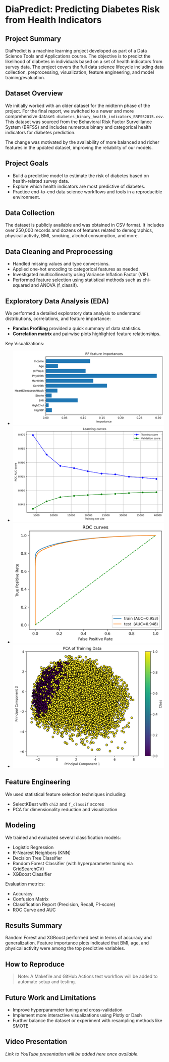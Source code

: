 # DiaPredict: Predicting Diabetes Risk from Health Indicators

## Project Summary
DiaPredict is a machine learning project developed as part of a Data Science Tools and Applications course. The objective is to predict the likelihood of diabetes in individuals based on a set of health indicators from survey data. The project covers the full data science lifecycle including data collection, preprocessing, visualization, feature engineering, and model training/evaluation.

## Dataset Overview
We initially worked with an older dataset for the midterm phase of the project. For the final report, we switched to a newer and more comprehensive dataset: `diabetes_binary_health_indicators_BRFSS2015.csv`. This dataset was sourced from the Behavioral Risk Factor Surveillance System (BRFSS) and includes numerous binary and categorical health indicators for diabetes prediction.

The change was motivated by the availability of more balanced and richer features in the updated dataset, improving the reliability of our models.

## Project Goals
- Build a predictive model to estimate the risk of diabetes based on health-related survey data.
- Explore which health indicators are most predictive of diabetes.
- Practice end-to-end data science workflows and tools in a reproducible environment.

## Data Collection
The dataset is publicly available and was obtained in CSV format. It includes over 250,000 records and dozens of features related to demographics, physical activity, BMI, smoking, alcohol consumption, and more.

## Data Cleaning and Preprocessing
- Handled missing values and type conversions.
- Applied one-hot encoding to categorical features as needed.
- Investigated multicollinearity using Variance Inflation Factor (VIF).
- Performed feature selection using statistical methods such as chi-squared and ANOVA (f_classif).

## Exploratory Data Analysis (EDA)
We performed a detailed exploratory data analysis to understand distributions, correlations, and feature importance:

- **Pandas Profiling** provided a quick summary of data statistics.
- **Correlation matrix** and pairwise plots highlighted feature relationships.

Key Visualizations:
- ![RF Feature Importances](assets/rf_feature_importances.png)
- ![Learning curve](assets/learning_curve.png)
- ![ROC Curve](assets/roc_curve.png)
- ![PCA Graph](assets/pca_train.png)

## Feature Engineering
We used statistical feature selection techniques including:
- SelectKBest with `chi2` and `f_classif` scores
- PCA for dimensionality reduction and visualization

## Modeling
We trained and evaluated several classification models:
- Logistic Regression
- K-Nearest Neighbors (KNN)
- Decision Tree Classifier
- Random Forest Classifier (with hyperparameter tuning via GridSearchCV)
- XGBoost Classifier

Evaluation metrics:
- Accuracy
- Confusion Matrix
- Classification Report (Precision, Recall, F1-score)
- ROC Curve and AUC

## Results Summary
Random Forest and XGBoost performed best in terms of accuracy and generalization. Feature importance plots indicated that BMI, age, and physical activity were among the top predictive variables.

## How to Reproduce
> Note: A Makefile and GitHub Actions test workflow will be added to automate setup and testing.

## Future Work and Limitations
- Improve hyperparameter tuning and cross-validation
- Implement more interactive visualizations using Plotly or Dash
- Further balance the dataset or experiment with resampling methods like SMOTE

## Video Presentation
*Link to YouTube presentation will be added here once available.*

